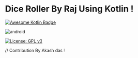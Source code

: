 # Dice Roller By Raj Using Kotlin !

[![Awesome Kotlin Badge](https://kotlin.link/awesome-kotlin.svg)](https://github.com/KotlinBy/awesome-kotlin)

![android](./ScreenShot/App.jpg?raw=true 'android')


[![License: GPL v3](https://img.shields.io/badge/License-GPLv3-blue.svg)](https://www.gnu.org/licenses/gpl-3.0)

// Contribution By Akash das !
